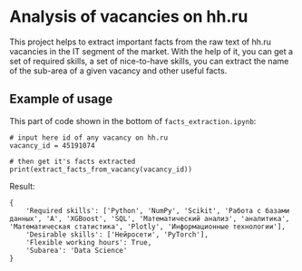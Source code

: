 # Analysis of vacancies on hh.ru

This project helps to extract important facts from the raw text of hh.ru vacancies in the IT segment of the market. With the help of it, you can get a set of required skills, a set of nice-to-have skills, you can extract the name of the sub-area of a given vacancy and other useful facts. 

## Example of usage

This part of code shown in the bottom of `facts_extraction.ipynb`:

```
# input here id of any vacancy on hh.ru
vacancy_id = 45191074

# then get it's facts extracted
print(extract_facts_from_vacancy(vacancy_id))
```

Result:
```
{
    'Required skills': ['Python', 'NumPy', 'Scikit', 'Работа с базами данных', 'A', 'XGBoost', 'SQL', 'Математический анализ', 'аналитика', 'Математическая статистика', 'Plotly', 'Информационные технологии'], 
    'Desirable skills': ['Нейросети', 'PyTorch'], 
    'Flexible working hours': True, 
    'Subarea': 'Data Science'
}
```
